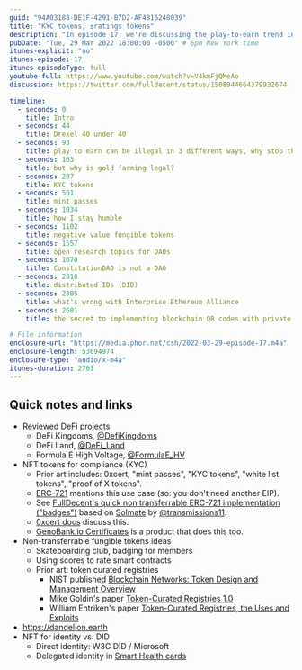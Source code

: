 ```yaml
---
guid: "94A03188-DE1F-4291-B7D2-AF4816248039"
title: "KYC tokens, ±ratings tokens"
description: "In episode 17, we're discussing the play-to-earn trend in crypto. We review projects like DeFi Kingdoms, DeFi Land, and Formula E High Voltage. We also explore NFT tokens for compliance (KYC) and their role in white-listing, proof of X, and badges. Plus, we delve into non-transferrable fungible tokens and their use in token curated registries and rating smart contracts. Don't miss out on valuable insights and predictions for the future of crypto! Watch the video now and join the conversation."
pubDate: "Tue, 29 Mar 2022 18:00:00 -0500" # 6pm New York time
itunes-explicit: "no"
itunes-episode: 17
itunes-episodeType: full
youtube-full: https://www.youtube.com/watch?v=V4kmFjQMeAo
discussion: https://twitter.com/fulldecent/status/1508944664379932674

timeline:
  - seconds: 0
    title: Intro
  - seconds: 44
    title: Drexel 40 under 40
  - seconds: 93
    title: play to earn can be illegal in 3 different ways, why stop there?
  - seconds: 163
    title: but why is gold farming legal?
  - seconds: 287
    title: KYC tokens
  - seconds: 501
    title: mint passes
  - seconds: 1034
    title: how I stay humble
  - seconds: 1102
    title: negative value fungible tokens
  - seconds: 1557
    title: open research topics for DAOs
  - seconds: 1670
    title: ConstitutionDAO is not a DAO
  - seconds: 2010
    title: distributed IDs (DID)
  - seconds: 2305
    title: what's wrong with Enterprise Ethereum Alliance
  - seconds: 2681
    title: the secret to implementing blockchain QR codes with private data

# File information
enclosure-url: "https://media.phor.net/csh/2022-03-29-episode-17.m4a"
enclosure-length: 53694974
enclosure-type: "audio/x-m4a"
itunes-duration: 2761
---
```


## Quick notes and links

- Reviewed DeFi projects
  - DeFi Kingdoms, [@DefiKingdoms](https://twitter.com/DefiKingdoms)
  - DeFi Land, [@DeFi_Land](https://twitter.com/DeFi_Land)
  - Formula E High Voltage, [@FormulaE_HV](https://twitter.com/FormulaE_HV)
- NFT tokens for compliance (KYC)
  - Prior art includes: 0xcert, "mint passes", "KYC tokens", "white list tokens", "proof of X tokens".
  - [ERC-721](https://eips.ethereum.org/EIPS/eip-721) mentions this use case (so: you don't need another EIP).
  - See [FullDecent's quick non transferrable ERC-721 implementation ("badges")](https://github.com/fulldecent/solidity-template/blob/main/contracts/Tokens/NonTransferrableERC721.sol) based on [Solmate](https://github.com/transmissions11/solmate) by [@transmissions11](https://twitter.com/transmissions11).
  - [0xcert docs](https://github.com/0xcert/docs) discuss this.
  - [GenoBank.io Certificates](https://genobank.io/certificates/) is a product that does this too.
- Non-transferrable fungible tokens ideas
  - Skateboarding club, badging for members
  - Using scores to rate smart contracts
  - Prior art: token curated registries
    - NIST published [Blockchain Networks: Token Design and Management Overview](https://nvlpubs.nist.gov/nistpubs/ir/2021/NIST.IR.8301.pdf)
    - Mike Goldin's paper [Token-Curated Registries 1.0](https://medium.com/@ilovebagels/token-curated-registries-1-0-61a232f8dac7)
    - William Entriken's paper [Token-Curated Registries, the Uses and Exploits](https://blog.phor.net/2018/06/09/Token-curated-registries-the-uses-and-exploits.html)
- https://dandelion.earth
- NFT for identity vs. DID
  - Direct identity: W3C DID / Microsoft
  - Delegated identity in [Smart Health cards](https://smarthealth.cards/en/)